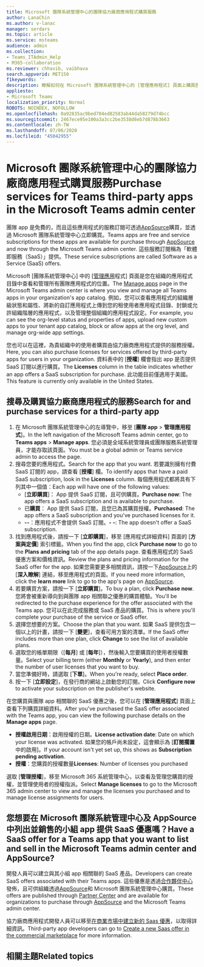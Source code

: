 ```yaml
---
title: Microsoft 團隊系統管理中心的團隊協力廠商應用程式購買服務
author: LanaChin
ms.author: v-lanac
manager: serdars
ms.topic: article
ms.service: msteams
audience: admin
ms.collection:
- Teams_ITAdmin_Help
- M365-collaboration
ms.reviewer: chhavib, vaibhava
search.appverid: MET150
f1keywords: ''
description: 瞭解如何在 Microsoft 團隊系統管理中心的 [管理應用程式] 頁面上購買團隊協力廠商應用程式的服務
appliesto:
- Microsoft Teams
localization_priority: Normal
ROBOTS: NOINDEX, NOFOLLOW
ms.openlocfilehash: 0a92835ac9bed704ed82583ab44da58279d74bcc
ms.sourcegitcommit: 2467ece95e100a3a3cc2be3538d8eb7d878b3663
ms.contentlocale: zh-TW
ms.lasthandoff: 07/06/2020
ms.locfileid: "45042955"
---
```

<a name="purchase-services-for-teams-third-party-apps-in-the-microsoft-teams-admin-center"></a><span data-ttu-id="cec4c-103">Microsoft 團隊系統管理中心的團隊協力廠商應用程式購買服務</span><span class="sxs-lookup"><span data-stu-id="cec4c-103">Purchase services for Teams third-party apps in the Microsoft Teams admin center</span></span>
======================================================

<span data-ttu-id="cec4c-104">團隊 app 是免費的，而且這些應用程式的服務訂閱可透過[AppSource](https://appsource.microsoft.com/)購買，並透過 Microsoft 團隊系統管理中心立即購買。</span><span class="sxs-lookup"><span data-stu-id="cec4c-104">Teams apps are free and service subscriptions for these apps are available for purchase through [AppSource](https://appsource.microsoft.com/) and now through the Microsoft Teams admin center.</span></span> <span data-ttu-id="cec4c-105">這些服務訂閱稱為「軟體即服務（SaaS）」提供。</span><span class="sxs-lookup"><span data-stu-id="cec4c-105">These service subscriptions are called Software as a Service (SaaS) offers.</span></span>

<span data-ttu-id="cec4c-106">Microsoft [團隊系統管理中心] 中的 [[管理應用](manage-apps.md)程式] 頁面是您在組織的應用程式目錄中查看和管理所有團隊應用程式的位置。</span><span class="sxs-lookup"><span data-stu-id="cec4c-106">The [Manage apps](manage-apps.md) page in the Microsoft Teams admin center is where you view and manage all Teams apps in your organization's app catalog.</span></span> <span data-ttu-id="cec4c-107">例如，您可以查看應用程式的組織層級狀態和屬性、將新的自訂應用程式上傳到您的租使用者應用程式目錄、封鎖或允許組織階層的應用程式，以及管理整個組織的應用程式設定。</span><span class="sxs-lookup"><span data-stu-id="cec4c-107">For example, you can see the org-level status and properties of apps, upload new custom apps to your tenant app catalog, block or allow apps at the org level, and manage org-wide app settings.</span></span>

<span data-ttu-id="cec4c-108">您也可以在這裡，為貴組織中的使用者購買由協力廠商應用程式提供的服務授權。</span><span class="sxs-lookup"><span data-stu-id="cec4c-108">Here, you can also purchase licenses for services offered by third-party apps for users in your organization.</span></span> <span data-ttu-id="cec4c-109">資料表中的 [**授權**] 欄會指出 app 是否提供 SaaS 訂閱以進行購買。</span><span class="sxs-lookup"><span data-stu-id="cec4c-109">The **Licenses** column in the table indicates whether an app offers a SaaS subscription for purchase.</span></span> <span data-ttu-id="cec4c-110">此功能目前僅適用于美國。</span><span class="sxs-lookup"><span data-stu-id="cec4c-110">This feature is currently only available in the United States.</span></span>

## <a name="search-for-and-purchase-services-for-a-third-party-app"></a><span data-ttu-id="cec4c-111">搜尋及購買協力廠商應用程式的服務</span><span class="sxs-lookup"><span data-stu-id="cec4c-111">Search for and purchase services for a third-party app</span></span>

1. <span data-ttu-id="cec4c-112">在 Microsoft 團隊系統管理中心的左導覽中，移至 [**團隊 app**  >  **管理應用程式**]。</span><span class="sxs-lookup"><span data-stu-id="cec4c-112">In the left navigation of the Microsoft Teams admin center, go to **Teams apps** > **Manage apps**.</span></span> <span data-ttu-id="cec4c-113">您必須是全域系統管理員或團隊服務系統管理員，才能存取該頁面。</span><span class="sxs-lookup"><span data-stu-id="cec4c-113">You must be a global admin or Teams service admin to access the page.</span></span>
2. <span data-ttu-id="cec4c-114">搜尋您要的應用程式。</span><span class="sxs-lookup"><span data-stu-id="cec4c-114">Search for the app that you want.</span></span> <span data-ttu-id="cec4c-115">若要識別擁有付費 SaaS 訂閱的 app，請查看 [**授權**] 欄。</span><span class="sxs-lookup"><span data-stu-id="cec4c-115">To identify apps that have a paid SaaS subscription, look in the **Licenses** column.</span></span> <span data-ttu-id="cec4c-116">每個應用程式都將具有下列其中一個值：</span><span class="sxs-lookup"><span data-stu-id="cec4c-116">Each app will have one of the following values:</span></span>
    - <span data-ttu-id="cec4c-117">[**立即購買**]： App 提供 SaaS 訂閱，且可供購買。</span><span class="sxs-lookup"><span data-stu-id="cec4c-117">**Purchase now**: The app offers a SaaS subscription and is available to purchase.</span></span>  
    - <span data-ttu-id="cec4c-118">已**購買**： App 提供 SaaS 訂閱，且您已為其購買授權。</span><span class="sxs-lookup"><span data-stu-id="cec4c-118">**Purchased**: The app offers a SaaS subscription and you've purchased licenses for it.</span></span>
    - <span data-ttu-id="cec4c-119">**--**：應用程式不會提供 SaaS 訂閱。</span><span class="sxs-lookup"><span data-stu-id="cec4c-119">**- -**: The app doesn't offer a SaaS subscription.</span></span>
3. <span data-ttu-id="cec4c-120">找到應用程式後，請按一下 [**立即購買**]，移至 [應用程式詳細資料] 頁面的 [**方案與定價**] 索引標籤。</span><span class="sxs-lookup"><span data-stu-id="cec4c-120">When you find the app, click **Purchase now** to go to the **Plans and pricing** tab of the app details page.</span></span> <span data-ttu-id="cec4c-121">查看應用程式的 SaaS 優惠方案和價格資訊。</span><span class="sxs-lookup"><span data-stu-id="cec4c-121">Review the plans and pricing information for the SaaS offer for the app.</span></span> <span data-ttu-id="cec4c-122">如果您需要更多相關資訊，請按一下[AppSource](https://appsource.microsoft.com/)上的 [**深入瞭解**] 連結，移至應用程式的頁面。</span><span class="sxs-lookup"><span data-stu-id="cec4c-122">If you need more information, click the **learn more** link to go to the app's page on [AppSource](https://appsource.microsoft.com/).</span></span>  
4. <span data-ttu-id="cec4c-123">若要購買方案，請按一下 [**立即購買**]。</span><span class="sxs-lookup"><span data-stu-id="cec4c-123">To buy a plan, click **Purchase now**.</span></span> <span data-ttu-id="cec4c-124">您將會被重新導向到與團隊 app 相關聯之優惠的購買體驗。</span><span class="sxs-lookup"><span data-stu-id="cec4c-124">You'll be redirected to the purchase experience for the offer associated with the Teams app.</span></span> <span data-ttu-id="cec4c-125">您可以在此完成服務或 SaaS 產品的購買。</span><span class="sxs-lookup"><span data-stu-id="cec4c-125">This is where you'll complete your purchase of the service or SaaS offer.</span></span>
5. <span data-ttu-id="cec4c-126">選擇您想要的方案。</span><span class="sxs-lookup"><span data-stu-id="cec4c-126">Choose the plan that you want.</span></span> <span data-ttu-id="cec4c-127">如果 SaaS 提供包含一個以上的計畫，請按一下 [**變更**]，查看可用方案的清單。</span><span class="sxs-lookup"><span data-stu-id="cec4c-127">If the SaaS offer includes more than one plan, click **Change** to see the list of available plans.</span></span>
6. <span data-ttu-id="cec4c-128">選取您的帳單期限（[**每月**] 或 [**每年**]），然後輸入您要購買的使用者授權數量。</span><span class="sxs-lookup"><span data-stu-id="cec4c-128">Select your billing term (either **Monthly** or **Yearly**), and then enter the number of user licenses that you want to buy.</span></span>
7. <span data-ttu-id="cec4c-129">當您準備好時，請選取 [**下單**]。</span><span class="sxs-lookup"><span data-stu-id="cec4c-129">When you're ready, select **Place order**.</span></span>
8. <span data-ttu-id="cec4c-130">按一下 [**立即設定**]，在發行商的網站上啟動您的訂閱。</span><span class="sxs-lookup"><span data-stu-id="cec4c-130">Click **Configure now** to activate your subscription on the publisher's website.</span></span>

<span data-ttu-id="cec4c-131">在您購買與團隊 app 相關聯的 SaaS 優惠之後，您可以在 [**管理應用程式**] 頁面上查看下列購買詳細資料。</span><span class="sxs-lookup"><span data-stu-id="cec4c-131">After you've purchased the SaaS offer associated with the Teams app, you can view the following purchase details on the **Manage apps** page.</span></span>

- <span data-ttu-id="cec4c-132">**授權啟用日期**：啟用授權的日期。</span><span class="sxs-lookup"><span data-stu-id="cec4c-132">**License activation date**: Date on which your license was activated.</span></span> <span data-ttu-id="cec4c-133">如果您的帳戶尚未設定，這會顯示為 [**訂閱擱置**中的啟用]。</span><span class="sxs-lookup"><span data-stu-id="cec4c-133">If your account isn't yet set up, this shows as **Subscription pending activation**.</span></span>
- <span data-ttu-id="cec4c-134">**授權**：您購買的授權數量</span><span class="sxs-lookup"><span data-stu-id="cec4c-134">**Licenses**: Number of licenses you purchased</span></span>

<span data-ttu-id="cec4c-135">選取 [**管理授權**]，移至 Microsoft 365 系統管理中心，以查看及管理您購買的授權，並管理使用者的授權指派。</span><span class="sxs-lookup"><span data-stu-id="cec4c-135">Select **Manage licenses** to go to the Microsoft 365 admin center to view and manage the licenses you purchased and to manage license assignments for users.</span></span>

## <a name="have-a-saas-offer-for-a-teams-app-that-you-want-to-list-and-sell-in-the-microsoft-teams-admin-center-and-appsource"></a><span data-ttu-id="cec4c-136">您想要在 Microsoft 團隊系統管理中心及 AppSource 中列出並銷售的小組 app 提供 SaaS 優惠嗎？</span><span class="sxs-lookup"><span data-stu-id="cec4c-136">Have a SaaS offer for a Teams app that you want to list and sell in the Microsoft Teams admin center and AppSource?</span></span>

<span data-ttu-id="cec4c-137">開發人員可以建立與其小組 app 相關聯的 SaaS 產品。</span><span class="sxs-lookup"><span data-stu-id="cec4c-137">Developers can create SaaS offers associated with their Teams apps.</span></span> <span data-ttu-id="cec4c-138">這些優惠是透過[合作夥伴中心](https://partner.microsoft.com)發佈，且可供組織透過[AppSource](https://appsource.microsoft.com/)和 Microsoft 團隊系統管理中心購買。</span><span class="sxs-lookup"><span data-stu-id="cec4c-138">These offers are published through [Partner Center](https://partner.microsoft.com) and are available for organizations to purchase through [AppSource](https://appsource.microsoft.com/) and the Microsoft Teams admin center.</span></span>
 
<span data-ttu-id="cec4c-139">協力廠商應用程式開發人員可以移至[在商業市場中建立新的 Saas 優惠](https://docs.microsoft.com/azure/marketplace/partner-center-portal/create-new-saas-offer)，以取得詳細資訊。</span><span class="sxs-lookup"><span data-stu-id="cec4c-139">Third-party app developers can go to [Create a new Saas offer in the commercial marketplace](https://docs.microsoft.com/azure/marketplace/partner-center-portal/create-new-saas-offer) for more information.</span></span>

## <a name="related-topics"></a><span data-ttu-id="cec4c-140">相關主題</span><span class="sxs-lookup"><span data-stu-id="cec4c-140">Related topics</span></span>



